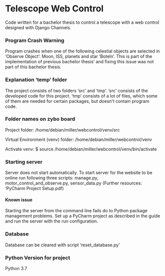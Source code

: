 # Telescope Web Control

Code written for a bachelor thesis to control a telescope with a web control designed with Django Channels.

### Program Crash Warning
Program crashes when one of the following celestial objects are selected in ‘Observe Object’: Moon, ISS, planets and star ‘Boteln’. This is part of the implementation of previous bachelor thesis’ and fixing this issue was not part of this bachelor thesis.

### Explanation ‘temp’ folder
The project consists of two folders ‘src’ and ‘tmp’. ‘src’ consists of the developed code for this project. ‘tmp’ consists of a lot of files, which some of them are needed for certain packages, but doesn’t contain program code.

### Folder names on zybo board
Project folder: /home/debian/miller/webcontrol/venv/src

Virtual Environment (venv) folder: /home/debian/miller/webcontrol/venv

Activate venv: $ source /home/debian/miller/webcontrol/venv/bin/activate

### Starting server
Server does not start automatically. To start server for the website to be online run following three scripts: manage.py, motor_control_and_observe.py, sensor_data.py (Further resources: ‘PyCharm Project Setup.pdf)

#### Known issue
Starting the server from the command line fails do to Python package management problems. Set up a PyCharm project as described in the guide and run the server with the run configuration. 

### Database
Database can be cleared with script ‘reset_database.py’

### Python Version for project
Python 3.7
